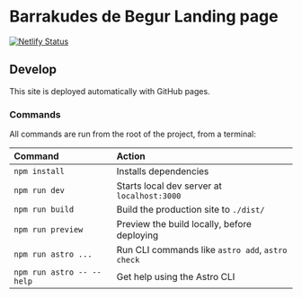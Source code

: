 # Barrakudes de Begur Landing page

[![Netlify Status](https://api.netlify.com/api/v1/badges/615f7ee2-e8d2-4ec9-a91e-4be548c089a8/deploy-status)](https://app.netlify.com/sites/barrakudesbegur/deploys)

## Develop

This site is deployed automatically with GitHub pages.

### Commands

All commands are run from the root of the project, from a terminal:

| Command                   | Action                                           |
| :------------------------ | :----------------------------------------------- |
| `npm install`             | Installs dependencies                            |
| `npm run dev`             | Starts local dev server at `localhost:3000`      |
| `npm run build`           | Build the production site to `./dist/`           |
| `npm run preview`         | Preview the build locally, before deploying      |
| `npm run astro ...`       | Run CLI commands like `astro add`, `astro check` |
| `npm run astro -- --help` | Get help using the Astro CLI                     |
